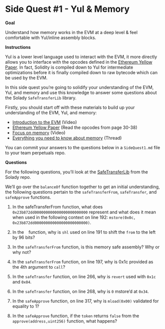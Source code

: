 # Side Quest #1 - Yul & Memory

**Goal**

Understand how memory works in the EVM at a deep level & feel comfortable with Yul/inline assembly blocks.

**Instructions**

Yul is a lower level language used to interact with the EVM, it more directly allows you to interface with the opcodes defined in the [Ethereum Yellow Paper](https://ethereum.github.io/yellowpaper/paper.pdf). In fact, Solidity is compiled down to Yul for intermediate optimizations before it is finally compiled down to raw bytecode which can be used by the EVM.

In this side quest you’re going to solidify your understanding of the EVM, Yul, and memory and use this knowledge to answer some questions about the Solady `SafeTransferLib` library.

Firstly, you should start off with these materials to build up your understanding of the EVM, Yul, and memory:

- [Introduction to the EVM](https://www.youtube.com/watch?v=Ru3inmu1FuQ) (Video)
- [Ethereum Yellow Paper](https://ethereum.github.io/yellowpaper/paper.pdf) (Read the opcodes from page 30-38)
- [Focus on memory](https://www.youtube.com/watch?v=9qLUvtL5uKQ) (Video)
- [Everything you need to know about memory](https://twitter.com/0xOwenThurm/status/1661506159348690949) (Thread)

You can commit your answers to the questions below in a `SideQuest1.md` file to your team perpetuals repo.

**Questions**

For the following questions, you’ll look at the [SafeTransferLib](https://github.com/Vectorized/solady/blob/efd63173997c6e30a2e45cd889cdd3968598a4c2/src/utils/SafeTransferLib.sol) from the Solady repo.

We’ll go over the `balanceOf` function together to get an initial understanding, the following questions pertain to the `safeTransferFrom`, `safeTransfer`, and `safeApprove` functions.

1. In the safeTransferFrom function, what does `0x23b872dd000000000000000000000000` represent and what does it mean when used in the following context on line 192: `mstore(0x0c, 0x23b872dd000000000000000000000000)`.

2. In the ` ` function, why is `shl` used on line 191 to shift the `from` to the left by 96 bits?

3. In the `safeTransferFrom` function, is this memory safe assembly? Why or why not?

4. In the `safeTransferFrom` function, on line 197, why is 0x1c provided as the 4th argument to `call`?

5. In the `safeTransfer` function, on line 266, why is `revert` used with `0x1c` and `0x04`.

6. In the `safeTransfer` function, on line 268, why is `0` mstore’d at `0x34`.

7. In the `safeApprove` function, on line 317, why is `mload(0x00)` validated for equality to 1?

8. In the `safeApprove` function, if the `token` returns `false` from the `approve(address,uint256)` function, what happens?